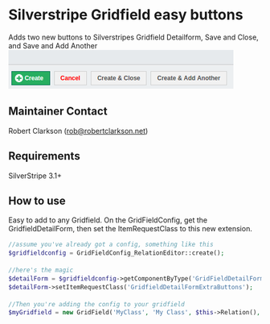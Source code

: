 # Silverstripe Gridfield easy buttons

Adds two new buttons to Silverstripes Gridfield Detailform, Save and Close, and Save and Add Another
![alt text](https://github.com/robertclarkson/silverstripe-gridfield-easy-buttons/blob/master/gridfield-buttons.png "How it looks")

## Maintainer Contact

Robert Clarkson (rob@robertclarkson.net)

## Requirements

SilverStripe 3.1+

## How to use

Easy to add to any Gridfield. On the GridFieldConfig, get the GridfieldDetailForm, then set the ItemRequestClass to this new extension.

```php
//assume you've already got a config, something like this
$gridfieldconfig = GridFieldConfig_RelationEditor::create();

//here's the magic
$detailForm = $gridfieldconfig->getComponentByType('GridFieldDetailForm');
$detailForm->setItemRequestClass('GridfieldDetailFormExtraButtons');

//Then you're adding the config to your gridfield
$myGridfield = new GridField('MyClass', 'My Class', $this->Relation(), $gridfieldconfig);
```
